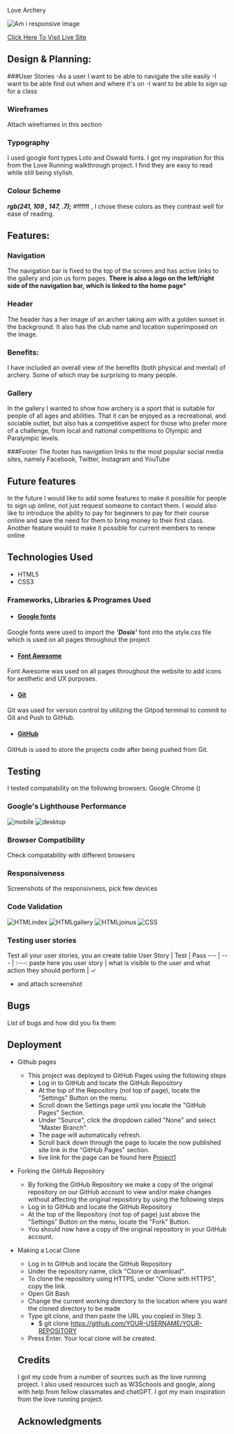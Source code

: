 Love Archery

![Am i responsive image](../Project1/assets/images/readmeimages/amiresponsive.png)  

[Click Here To Visit Live Site]( https://maireadkelly.github.io/Project1/)

## Design & Planning:

###User Stories
 -As a user I want to be able to navigate the site easily
 -I want to be able find out when and where it's on
 -I want to be able to sign up for a class

### Wireframes
Attach wireframes in this section

### Typography
I used google font types Loto and Oswald fonts.  I got my inspiration for this from the Love Running walkthrough project.  I find they are easy to read while still being stylish.

### Colour Scheme
***rgb(241, 109 , 147, .7);***
#ffffff  , I chose these colors as they contrast well for ease of reading.

## Features:
### Navigation
The navigation bar is fixed to the top of the screen and has active links to the gallery and join us form pages.
**There is also a logo on the left/right side of the navigation bar, which is linked to the home page***
### Header
The header has a her image of an archer taking aim with a golden sunset in the background.  It also has the club name and location superimposed on the image.

### Benefits:
I have included an overall view of the benefits (both physical and mental) of archery.  Some of which may be surprising to many people.

### Gallery
In the gallery I wanted to show how archery is a sport that is suitable for people of all ages and abilities.  That it can be enjoyed as a recreational, and sociable outlet, but also has a competitive aspect for those who prefer more of a challenge, from local and national competitions to Olympic and Paralympic levels.

###Footer
The footer has navigetion links to the most popular social media sites, namely
Facebook, Twitter, Instagram and YouTube

## Future features
In the future I would like to add some features to make it possible for people to sign up online, not just request someone to contact them.
I would also like to introduce the ability to pay for beginners to pay for their course online and save the need for them to bring money to their first class.  Another feature would to make it possible for current members to renew online

## Technologies Used
- HTML5 
- CSS3

 ### Frameworks, Libraries & Programes Used
- #### [Google fonts](https://fonts.google.com/knowledge)
Google fonts were used to import the ***'Dosis'*** font into the style.css file which is used on all pages throughout the project
 - #### [Font Awesome](https://fontawesome.com/)
Font Awesome was used on all pages throughout the website to add icons for aesthetic and UX purposes.
 - #### [Git](https://gitpod.io/)
Git was used for version control by utilizing the Gitpod terminal to commit to Git and Push to GitHub.
  - #### [GitHub](https://github.com/)
GitHub is used to store the projects code after being pushed from Git.

## Testing
I tested compatability on the following browsers:
Google Chrome ()
### Google's Lighthouse Performance
![mobile](../Project1/assets/images/readmeimages/lighthouse1.png)
![desktop](../Project1/assets/images/readmeimages/lighthouse2.png)

### Browser Compatibility
Check compatability with different browsers


### Responsiveness
Screenshots of the responsivness, pick few devices

### Code Validation
![HTMLindex](../Project1/assets/images/readmeimages/valhtml1.png)
![HTMLgallery](../Project1/assets/images/readmeimages/galleryhtml.png)
![HTMLjoinus](../Project1/assets/imag)
![CSS](../Project1/assets/imag)

### Testing user stories
Test all your user stories, you an create table 
User Story |  Test | Pass
--- | --- | :---:
paste here you user story | what is visible to the user and what action they should perform | &check;
- and attach screenshot

## Bugs
List of bugs and how did you fix them

## Deployment
- Github pages
    - This project was deployed to GitHub Pages using the following steps
      - Log in to GitHub and locate the GitHub Repository
      - At the top of the Repository (not top of page), locate the "Settings" Button on 
        the menu.
      - Scroll down the Settings page until you locate the "GitHub Pages" Section.
      - Under "Source", click the dropdown called "None" and select "Master Branch".
      - The page will automatically refresh.
      - Scroll back down through the page to locate the now published site link in the "GitHub Pages" section.
      - live link for the page can be found here [Project1](https://maireadkelly.github.io/Project1/index.html)
- Forking the GitHub Repository
    - By forking the GitHub Repository we make a copy of the original repository on our GitHub account to view and/or make changes without affecting the original repository by using the following steps
     - Log in to GitHub and locate the GitHub Repository
     - At the top of the Repository (not top of page) just above the "Settings" Button on the menu, locate the "Fork" Button.
     - You should now have a copy of the original repository in your GitHub account.
- Making a Local Clone
   - Log in to GitHub and locate the GitHub Repository
   - Under the repository name, click "Clone or download".
   -  To clone the repository using HTTPS, under "Clone with HTTPS", copy the link.
   - Open Git Bash
   - Change the current working directory to the location where you want the cloned directory to be made
   - Type git clone, and then paste the URL you copied in Step 3.
      - $ git clone https://github.com/YOUR-USERNAME/YOUR-REPOSITORY
   - Press Enter. Your local clone will be created.

   ## Credits
  I got my code from a number of sources such as the love running project.  I also used resources such as W3Schools and google, along with help from fellow classmates and chatGPT.  I got my main inspiration from the love running project. 

   ## Acknowledgments
  